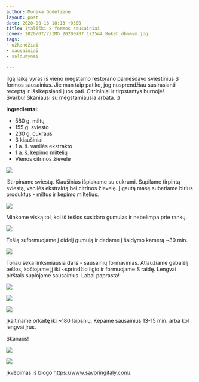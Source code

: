 ```yaml
---
author: Monika Godelienė
layout: post
date: 2020-08-16 18:13 +0300
title: Itališki S formos sausainiai
cover: 2020/07/7/IMG_20200707_172544_Bokeh_dbnmvm.jpg
tags:
- užkandžiai
- sausainiai
- saldumynai

---
```

Ilgą laiką vyras iš vieno mėgstamo restorano parnešdavo sviestinius S formos sausainius. Jie man taip patiko, jog nusprendžiau susirasianti receptą ir išsikepsianti juos pati. Citrininiai ir tirpstantys burnoje!  
Svarbu! Skaniausi su mėgstamiausia arbata. :)

**Ingredientai:**

* 580 g. miltų
* 155 g. sviesto
* 230 g. cukraus
* 3 kiaušiniai
* 1 a. š. vanilės ekstrakto
* 1 a. š. kepimo miltelių
* Vienos citrinos žievelė

![](https://res.cloudinary.com/monikagod/image/upload/w_1500,q_auto,c_fit/v1598964889/2020/07/7/IMG_20200707_150528_Bokeh_pveuqe.jpg)

Ištirpiname sviestą. Kiaušinius išplakame su cukrumi. Supilame tirpintą sviestą, vanilės ekstraktą bei citrinos žievelę. Į gautą masę suberiame birius produktus - miltus ir kepimo miltelius.

![](https://res.cloudinary.com/monikagod/image/upload/w_1500,q_auto,c_fit/v1598964889/2020/07/7/IMG_20200707_151355_Bokeh_u1yrsr.jpg)

Minkome viską tol, kol iš tešlos susidaro gumulas ir nebelimpa prie rankų.

![](https://res.cloudinary.com/monikagod/image/upload/w_1500,q_auto,c_fit/v1598964889/2020/07/7/IMG_20200707_153657_Bokeh_zknxqn.jpg)

Tešlą suformuojame į didelį gumulą ir dedame į šaldymo kamerą \~30 min.

![](https://res.cloudinary.com/monikagod/image/upload/w_1500,q_auto,c_fit/v1598964889/2020/07/7/IMG_20200707_153858_Bokeh_bsvxsk.jpg)

Toliau seka linksmiausia dalis - sausainių formavimas. Atlaužiame gabalėlį tešlos, kočiojame jį iki \~sprindžio ilgio ir formuojame S raidę. Lengvai pirštais suplojame sausainius. Labai paprasta!

![](https://res.cloudinary.com/monikagod/image/upload/w_1500,q_auto,c_fit/v1598964889/2020/07/7/IMG_20200707_163533_Bokeh_fgx6zx.jpg)

![](https://res.cloudinary.com/monikagod/image/upload/w_1500,q_auto,c_fit/v1598964889/2020/07/7/IMG_20200707_164232_Bokeh_i7igri.jpg)

![](https://res.cloudinary.com/monikagod/image/upload/w_1500,q_auto,c_fit/v1598964890/2020/07/7/IMG_20200707_165303_Bokeh_dr7ccz.jpg)

Įkaitiname orkaitę iki \~180 laipsnių. Kepame sausainius 13-15 min. arba kol lengvai įrus.

Skanaus!

![](https://res.cloudinary.com/monikagod/image/upload/w_1500,q_auto,c_fit/v1598964890/2020/07/7/IMG_20200707_171543_Bokeh_qxgw4o.jpg)

![](https://res.cloudinary.com/monikagod/image/upload/w_1500,q_auto,c_fit/v1598964888/2020/07/7/IMG_20200707_172807_Bokeh_hzs2we.jpg)

Įkvėpimas iš blogo https://www.savoringitaly.com/.
